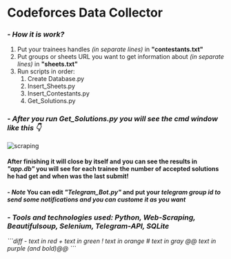 <h1>Codeforces Data Collector</h1>
<h3><em>- How it is work?</em></h3>
<ol>
    <li>Put your trainees handles <em>(in separate lines)</em> in <strong>"contestants.txt"</strong></li>
    <li>Put groups or sheets URL you want to get information about <em>(in separate lines)</em> in <strong>"sheets.txt"</strong></li>
    <li>Run scripts in order:
        <ol>
            <li>Create Database.py</li>
            <li>Insert_Sheets.py</li>
            <li>Insert_Contestants.py</li>
            <li>Get_Solutions.py</li>
        </ol>
    </li>
</ol>

<h3><em>- After you run <strong>Get_Solutions.py</strong> you will see the cmd window like this 👇</em></h3>

![scraping](https://user-images.githubusercontent.com/53629881/163650691-4f71edbd-8102-4c7e-9082-4f69894759c6.PNG)

<h4>After finishing it will close by itself and you can see the results in <em>"app.db"</em> you will see for each trainee the number of accepted solutions he had get and when was the last submit!</h4>

<h4>- <em>Note</em> You can edit <em>"Telegram_Bot.py"</em> and put your <em>telegram group id<em> to send some notifications and you can custome it as you want</h4>

 <h3>- <em>Tools and technologies used: Python, Web-Scraping, Beautifulsoup, Selenium, Telegram-API, SQLite</h3>
```diff
- text in red
+ text in green
! text in orange
# text in gray
@@ text in purple (and bold)@@
```

